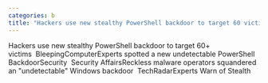 ```yaml
---
categories: b
title: "Hackers use new stealthy PowerShell backdoor to target 60 victims  BleepingComputer"
---
```

Hackers use new stealthy PowerShell backdoor to target 60+ victims&nbsp;&nbsp;BleepingComputerExperts spotted a new undetectable PowerShell BackdoorSecurity&nbsp;&nbsp;Security AffairsReckless malware operators squandered an "undetectable" Windows backdoor&nbsp;&nbsp;TechRadarExperts Warn of Stealth